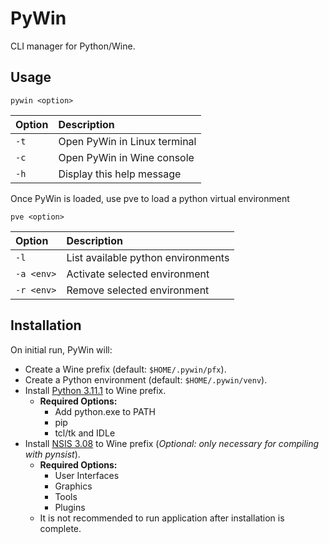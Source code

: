 # PyWin

CLI manager for Python/Wine.

## Usage

`pywin <option>`

Option     | Description
:--------- | :----------
`-t`       | Open PyWin in Linux terminal
`-c`       | Open PyWin in Wine console
`-h`       | Display this help message

Once PyWin is loaded, use pve to load a python virtual environment

`pve <option>`

Option     | Description
:--------- | :----------
`-l`       | List available python environments
`-a <env>` | Activate selected environment
`-r <env>` | Remove selected environment 

## Installation

On initial run, PyWin will:

- Create a Wine prefix (default: `$HOME/.pywin/pfx`).
- Create a Python environment (default: `$HOME/.pywin/venv`).
- Install [Python 3.11.1](https://www.python.org/ftp/python/3.11.1/python-3.11.1-amd64.exe) to Wine prefix.
	+ **Required Options:**
      - Add python.exe to PATH
      - pip
      - tcl/tk and IDLe
- Install [NSIS 3.08](https://versaweb.dl.sourceforge.net/project/nsis/NSIS%203/3.08/nsis-3.08-setup.exe) to Wine prefix (*Optional: only necessary for compiling with pynsist*).
  + **Required Options:**
      - User Interfaces
      - Graphics
      - Tools
      - Plugins
  + It is not recommended to run application after installation is complete.
